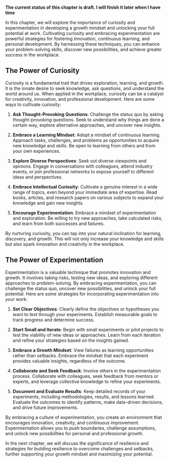 **The current status of this chapter is draft. I will finish it later when I have time**

In this chapter, we will explore the importance of curiosity and experimentation in developing a growth mindset and unlocking your full potential at work. Cultivating curiosity and embracing experimentation are powerful strategies for fostering innovation, continuous learning, and personal development. By harnessing these techniques, you can enhance your problem-solving skills, discover new possibilities, and achieve greater success in the workplace.

The Power of Curiosity
----------------------

Curiosity is a fundamental trait that drives exploration, learning, and growth. It is the innate desire to seek knowledge, ask questions, and understand the world around us. When applied in the workplace, curiosity can be a catalyst for creativity, innovation, and professional development. Here are some ways to cultivate curiosity:

1. **Ask Thought-Provoking Questions**: Challenge the status quo by asking thought-provoking questions. Seek to understand why things are done a certain way, explore alternative approaches, and uncover new insights.

2. **Embrace a Learning Mindset**: Adopt a mindset of continuous learning. Approach tasks, challenges, and problems as opportunities to acquire new knowledge and skills. Be open to learning from others and from your own experiences.

3. **Explore Diverse Perspectives**: Seek out diverse viewpoints and opinions. Engage in conversations with colleagues, attend industry events, or join professional networks to expose yourself to different ideas and perspectives.

4. **Embrace Intellectual Curiosity**: Cultivate a genuine interest in a wide range of topics, even beyond your immediate area of expertise. Read books, articles, and research papers on various subjects to expand your knowledge and gain new insights.

5. **Encourage Experimentation**: Embrace a mindset of experimentation and exploration. Be willing to try new approaches, take calculated risks, and learn from both successes and failures.

By nurturing curiosity, you can tap into your natural inclination for learning, discovery, and growth. This will not only increase your knowledge and skills but also spark innovation and creativity in the workplace.

The Power of Experimentation
----------------------------

Experimentation is a valuable technique that promotes innovation and growth. It involves taking risks, testing new ideas, and exploring different approaches to problem-solving. By embracing experimentation, you can challenge the status quo, uncover new possibilities, and unlock your full potential. Here are some strategies for incorporating experimentation into your work:

1. **Set Clear Objectives**: Clearly define the objectives or hypotheses you want to test through your experiments. Establish measurable goals to track progress and determine success.

2. **Start Small and Iterate**: Begin with small experiments or pilot projects to test the viability of new ideas or approaches. Learn from each iteration and refine your strategies based on the insights gained.

3. **Embrace a Growth Mindset**: View failures as learning opportunities rather than setbacks. Embrace the mindset that each experiment provides valuable insights, regardless of the outcome.

4. **Collaborate and Seek Feedback**: Involve others in the experimentation process. Collaborate with colleagues, seek feedback from mentors or experts, and leverage collective knowledge to refine your experiments.

5. **Document and Evaluate Results**: Keep detailed records of your experiments, including methodologies, results, and lessons learned. Evaluate the outcomes to identify patterns, make data-driven decisions, and drive future improvements.

By embracing a culture of experimentation, you create an environment that encourages innovation, creativity, and continuous improvement. Experimentation allows you to push boundaries, challenge assumptions, and unlock new possibilities for personal and professional growth.

In the next chapter, we will discuss the significance of resilience and strategies for building resilience to overcome challenges and setbacks, further supporting your growth mindset and maximizing your potential.
